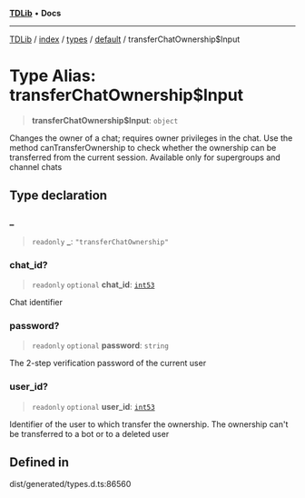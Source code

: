 [**TDLib**](../../../../../../README.md) • **Docs**

***

[TDLib](../../../../../../modules.md) / [index](../../../../../README.md) / [types](../../../README.md) / [default](../README.md) / transferChatOwnership$Input

# Type Alias: transferChatOwnership$Input

> **transferChatOwnership$Input**: `object`

Changes the owner of a chat; requires owner privileges in the chat. Use the method canTransferOwnership to check whether the ownership can be transferred from the current session. Available only for supergroups and channel chats

## Type declaration

### \_

> `readonly` **\_**: `"transferChatOwnership"`

### chat\_id?

> `readonly` `optional` **chat\_id**: [`int53`](int53-1.md)

Chat identifier

### password?

> `readonly` `optional` **password**: `string`

The 2-step verification password of the current user

### user\_id?

> `readonly` `optional` **user\_id**: [`int53`](int53-1.md)

Identifier of the user to which transfer the ownership. The ownership can't be transferred to a bot or to a deleted user

## Defined in

dist/generated/types.d.ts:86560
